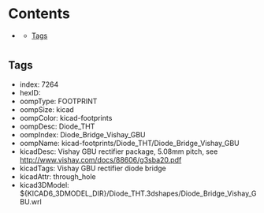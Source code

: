 



Contents
========

* [](#)
	* [Tags](#tags)

# 

## Tags

- index: 7264
- hexID: 
- oompType: FOOTPRINT
- oompSize: kicad
- oompColor: kicad-footprints
- oompDesc: Diode_THT
- oompIndex: Diode_Bridge_Vishay_GBU
- oompName: kicad-footprints/Diode_THT/Diode_Bridge_Vishay_GBU
- kicadDesc: Vishay GBU rectifier package, 5.08mm pitch, see http://www.vishay.com/docs/88606/g3sba20.pdf
- kicadTags: Vishay GBU rectifier diode bridge
- kicadAttr: through_hole
- kicad3DModel: ${KICAD6_3DMODEL_DIR}/Diode_THT.3dshapes/Diode_Bridge_Vishay_GBU.wrl
